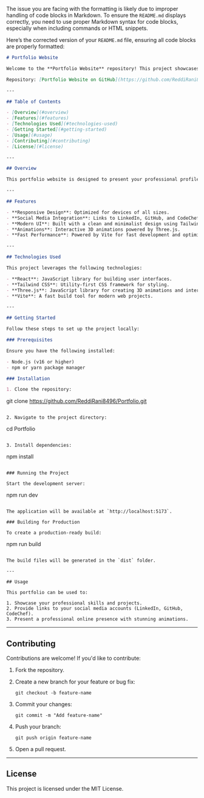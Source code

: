 The issue you are facing with the formatting is likely due to improper handling of code blocks in Markdown. To ensure the `README.md` displays correctly, you need to use proper Markdown syntax for code blocks, especially when including commands or HTML snippets.

Here’s the corrected version of your `README.md` file, ensuring all code blocks are properly formatted:

```markdown
# Portfolio Website

Welcome to the **Portfolio Website** repository! This project showcases a personal portfolio built using modern web technologies. The portfolio highlights skills, projects, and social media profiles, offering a professional online presence.

Repository: [Portfolio Website on GitHub](https://github.com/ReddiRani8496/Portfolio)

---

## Table of Contents

- [Overview](#overview)
- [Features](#features)
- [Technologies Used](#technologies-used)
- [Getting Started](#getting-started)
- [Usage](#usage)
- [Contributing](#contributing)
- [License](#license)

---

## Overview

This portfolio website is designed to present your professional profile, skills, and projects in an elegant and responsive way. It includes links to your social media accounts (LinkedIn, GitHub, CodeChef) and provides a clean user experience.

---

## Features

- **Responsive Design**: Optimized for devices of all sizes.
- **Social Media Integration**: Links to LinkedIn, GitHub, and CodeChef accounts.
- **Modern UI**: Built with a clean and minimalist design using Tailwind CSS.
- **Animations**: Interactive 3D animations powered by Three.js.
- **Fast Performance**: Powered by Vite for fast development and optimized builds.

---

## Technologies Used

This project leverages the following technologies:

- **React**: JavaScript library for building user interfaces.
- **Tailwind CSS**: Utility-first CSS framework for styling.
- **Three.js**: JavaScript library for creating 3D animations and interactive graphics.
- **Vite**: A fast build tool for modern web projects.

---

## Getting Started

Follow these steps to set up the project locally:

### Prerequisites

Ensure you have the following installed:

- Node.js (v16 or higher)
- npm or yarn package manager

### Installation

1. Clone the repository:
```

git clone https://github.com/ReddiRani8496/Portfolio.git

```

2. Navigate to the project directory:

```

cd Portfolio

```

3. Install dependencies:

```

npm install

```

### Running the Project

Start the development server:

```

npm run dev

```

The application will be available at `http://localhost:5173`.

### Building for Production

To create a production-ready build:

```

npm run build

```

The build files will be generated in the `dist` folder.

---

## Usage

This portfolio can be used to:

1. Showcase your professional skills and projects.
2. Provide links to your social media accounts (LinkedIn, GitHub, CodeChef).
3. Present a professional online presence with stunning animations.

```

---

## Contributing

Contributions are welcome! If you'd like to contribute:

1. Fork the repository.
2. Create a new branch for your feature or bug fix:

   ```
   git checkout -b feature-name
   ```

3. Commit your changes:

   ```
   git commit -m "Add feature-name"
   ```

4. Push your branch:

   ```
   git push origin feature-name
   ```

5. Open a pull request.

---

## License

This project is licensed under the MIT License.

